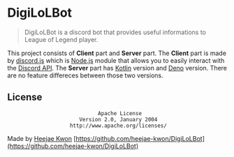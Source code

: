 # DigiLoLBot
> DigiLoLBot is a discord bot that provides useful informations to League of Legend player.

This project consists of **Client** part and **Server** part.
The **Client** part is made by [discord.js](https://discord.js.org/#/docs/main/stable/general/welcome) which is [Node.js](https://nodejs.org/en) module that allows you to easily interact with the [Discord API](https://discord.com/developers/docs/intro).
The **Server** part has [Kotlin](https://kotlinlang.org/docs/reference/) version and [Deno](https://deno.land/) version. There are no feature differeces between those two versions.


## License
                                 Apache License
                           Version 2.0, January 2004
                        http://www.apache.org/licenses/

Made by [Heejae Kwon](https://github.com/heejae-kwon)
[https://github.com/heejae-kwon/DigiLoLBot](https://github.com/heejae-kwon/DigiLoLBot)


<!-- Markdown link & img dfn's -->

